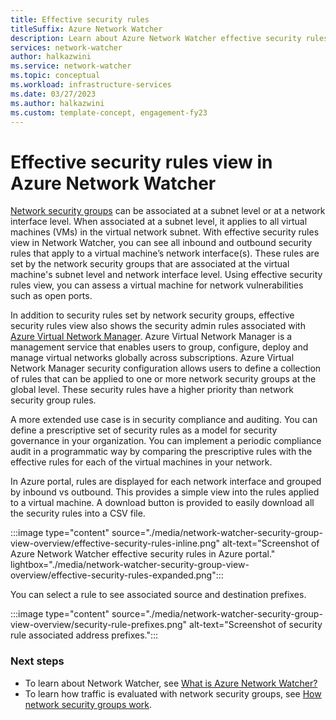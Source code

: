 ```yaml
---
title: Effective security rules
titleSuffix: Azure Network Watcher
description: Learn about Azure Network Watcher effective security rules view capability.
services: network-watcher
author: halkazwini
ms.service: network-watcher
ms.topic: conceptual
ms.workload: infrastructure-services
ms.date: 03/27/2023
ms.author: halkazwini
ms.custom: template-concept, engagement-fy23
---
```


# Effective security rules view in Azure Network Watcher

[Network security groups](../virtual-network/network-security-groups-overview.md) can be associated at a subnet level or at a network interface level. When associated at a subnet level, it applies to all virtual machines (VMs) in the virtual network subnet. With effective security rules view in Network Watcher, you can see all inbound and outbound security rules that apply to a virtual machine’s network interface(s). These rules are set by the network security groups that are associated at the virtual machine's subnet level and network interface level. Using effective security rules view, you can assess a virtual machine for network vulnerabilities such as open ports.

In addition to security rules set by network security groups, effective security rules view also shows the security admin rules associated with 
[Azure Virtual Network Manager](../virtual-network-manager/overview.md). Azure Virtual Network Manager is a management service that enables users to group, configure, deploy and manage virtual networks globally across subscriptions. Azure Virtual Network Manager security configuration allows users to define a collection of rules that can be applied to one or more network security groups at the global level. These security rules have a higher priority than network security group rules.

A more extended use case is in security compliance and auditing. You can define a prescriptive set of security rules as a model for security governance in your organization. You can implement a periodic compliance audit in a programmatic way by comparing the prescriptive rules with the effective rules for each of the virtual machines in your network.

In Azure portal, rules are displayed for each network interface and grouped by inbound vs outbound. This provides a simple view into the rules applied to a virtual machine. A download button is provided to easily download all the security rules into a CSV file.

:::image type="content" source="./media/network-watcher-security-group-view-overview/effective-security-rules-inline.png" alt-text="Screenshot of Azure Network Watcher effective security rules in Azure portal." lightbox="./media/network-watcher-security-group-view-overview/effective-security-rules-expanded.png":::

You can select a rule to see associated source and destination prefixes.

:::image type="content" source="./media/network-watcher-security-group-view-overview/security-rule-prefixes.png" alt-text="Screenshot of security rule associated address prefixes.":::

### Next steps

- To learn about Network Watcher, see [What is Azure Network Watcher?](network-watcher-monitoring-overview.md)
- To learn how traffic is evaluated with network security groups, see [How network security groups work](../virtual-network/network-security-group-how-it-works.md).
